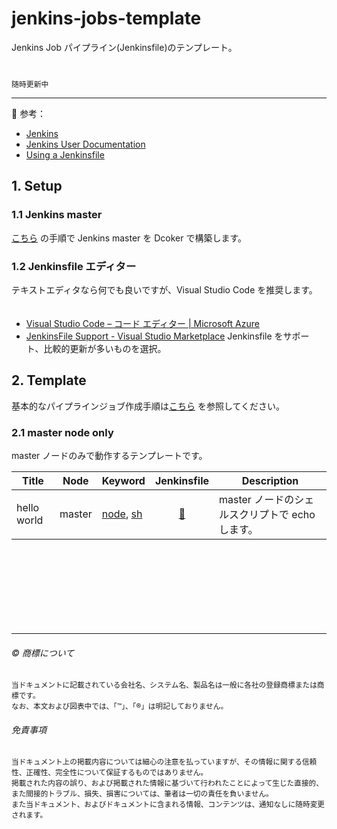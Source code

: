 # jenkins-jobs-template

Jenkins Job パイプライン(Jenkinsfile)のテンプレート。  
　  
　  
``随時更新中``  



---

:book: 参考：  

* [Jenkins](https://www.jenkins.io/)  
* [Jenkins User Documentation](https://www.jenkins.io/doc/)  
* [Using a Jenkinsfile](https://www.jenkins.io/doc/book/pipeline/jenkinsfile/)    

## 1. Setup

### 1.1 Jenkins master

[こちら](setup-master) の手順で Jenkins master を Dcoker で構築します。

### 1.2 Jenkinsfile エディター

テキストエディタなら何でも良いですが、Visual Studio Code を推奨します。  
　  
* [Visual Studio Code – コード エディター | Microsoft Azure](https://azure.microsoft.com/ja-jp/products/visual-studio-code/)
* [JenkinsFile Support - Visual Studio Marketplace](https://marketplace.visualstudio.com/items?itemName=ivory-lab.jenkinsfile-support)  Jenkinsfile をサポート、比較的更新が多いものを選択。


## 2. Template


基本的なパイプラインジョブ作成手順は[こちら](tree/master/template/master-node-only) を参照してください。


### 2.1 master node only

master ノードのみで動作するテンプレートです。

| Title | Node | Keyword | Jenkinsfile | Description 
| ----- | ---- | ---- | :---------: |----------- 
| hello world | master | [node](https://www.jenkins.io/doc/book/pipeline/#node), [sh](https://www.jenkins.io/doc/pipeline/steps/workflow-durable-task-step/#sh-shell-script)  | [:page_facing_up:](tree/master/template/master-node-only/hello-world.Jenkinsfile) | master ノードのシェルスクリプトで echo します。 

　  
　  
　  
　  
　  
　  

* * *

###### :copyright: 商標について

<sup>当ドキュメントに記載されている会社名、システム名、製品名は一般に各社の登録商標または商標です。</sup>  
<sup>なお、本文および図表中では、「™」、「®」は明記しておりません。</sup>  

###### 免責事項  
<sup>当ドキュメント上の掲載内容については細心の注意を払っていますが、その情報に関する信頼性、正確性、完全性について保証するものではありません。</sup>  
<sup>掲載された内容の誤り、および掲載された情報に基づいて行われたことによって生じた直接的、また間接的トラブル、損失、損害については、筆者は一切の責任を負いません。</sup>  
<sup>また当ドキュメント、およびドキュメントに含まれる情報、コンテンツは、通知なしに随時変更されます。</sup>  


